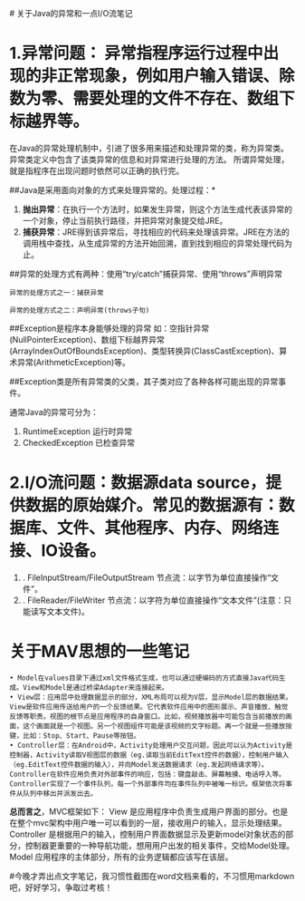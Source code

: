 ﻿﻿﻿﻿# 关于Java的异常和一点I/O流笔记 


# 1.异常问题：  异常指程序运行过程中出现的非正常现象，例如用户输入错误、除数为零、需要处理的文件不存在、数组下标越界等。
在Java的异常处理机制中，引进了很多用来描述和处理异常的类，称为异常类。异常类定义中包含了该类异常的信息和对异常进行处理的方法。
所谓异常处理，就是指程序在出现问题时依然可以正确的执行完。

##Java是采用面向对象的方式来处理异常的。处理过程：*

1. **抛出异常**：在执行一个方法时，如果发生异常，则这个方法生成代表该异常的一个对象，停止当前执行路径，并把异常对象提交给JRE。
2. **捕获异常**：JRE得到该异常后，寻找相应的代码来处理该异常。JRE在方法的调用栈中查找，从生成异常的方法开始回溯，直到找到相应的异常处理代码为止。

##异常的处理方式有两种：使用“try/catch”捕获异常、使用“throws”声明异常
```
异常的处理方式之一：捕获异常

异常的处理方式之二：声明异常(throws子句)
```
##Exception是程序本身能够处理的异常
如：空指针异常(NullPointerException)、数组下标越界异常(ArrayIndexOutOfBoundsException)、类型转换异(ClassCastException)、算术异常(ArithmeticException)等。


##Exception类是所有异常类的父类，其子类对应了各种各样可能出现的异常事件。

 通常Java的异常可分为：
1. RuntimeException 运行时异常
2. CheckedException 已检查异常


# 2.I/O流问题：数据源data source，提供数据的原始媒介。常见的数据源有：数据库、文件、其他程序、内存、网络连接、IO设备。

1. . FileInputStream/FileOutputStream 节点流：以字节为单位直接操作“文件”。
1. . FileReader/FileWriter 节点流：以字符为单位直接操作“文本文件”(注意：只能读写文本文件)。





# 关于MAV思想的一些笔记  
    • Model在values目录下通过xml文件格式生成，也可以通过硬编码的方式直接Java代码生成。View和Model是通过桥梁Adapter来连接起来。
    • View层：应用层中处理数据显示的部分，XML布局可以视为V层，显示Model层的数据结果。 View是软件应用传送给用户的一个反馈结果。它代表软件应用中的图形展示、声音播放、触觉反馈等职责。视图的根节点是应用程序的自身窗口。比如，视频播放器中可能包含当前播放的画面，这个画面就是一个视图。另一个视图组件可能是该视频的文字标题。再一个就是一些播放按键，比如：Stop、Start、Pause等按钮。
    • Controller层：在Android中，Activity处理用户交互问题，因此可以认为Activity是控制器，Activity读取V视图层的数据（eg.读取当前EditText控件的数据），控制用户输入（eg.EditText控件数据的输入），并向Model发送数据请求（eg.发起网络请求等）。Controller在软件应用负责对外部事件的响应，包括：键盘敲击、屏幕触摸、电话呼入等。Controller实现了一个事件队列，每一个外部事件均在事件队列中被唯一标识。框架依次将事件从队列中移出并派发出去。
 

 
**总而言之**，MVC框架如下：
View 是应用程序中负责生成用户界面的部分。也是在整个mvc架构中用户唯一可以看到的一层，接收用户的输入，显示处理结果。Controller 是根据用户的输入，控制用户界面数据显示及更新model对象状态的部分，控制器更重要的一种导航功能，想用用户出发的相关事件，交给Model处理。Model 应用程序的主体部分，所有的业务逻辑都应该写在该层。


#今晚才弄出点文字笔记，我习惯性截图在word文档来看的，不习惯用markdown吧，好好学习，争取过考核！



